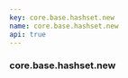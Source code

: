 ```yaml
---
key: core.base.hashset.new
name: core.base.hashset.new
api: true
---
```


### core.base.hashset.new
